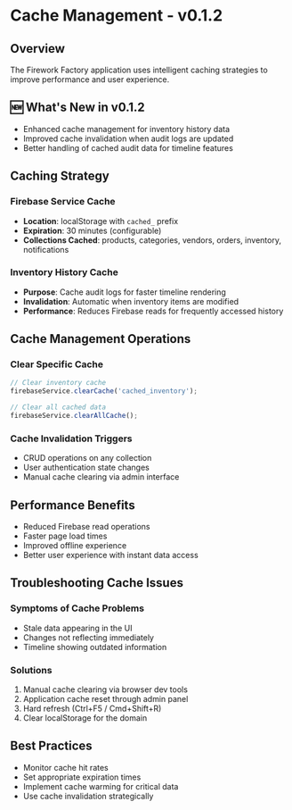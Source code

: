 # Cache Management - v0.1.2

## Overview
The Firework Factory application uses intelligent caching strategies to improve performance and user experience.

## 🆕 What's New in v0.1.2
- Enhanced cache management for inventory history data
- Improved cache invalidation when audit logs are updated
- Better handling of cached audit data for timeline features

## Caching Strategy

### Firebase Service Cache
- **Location**: localStorage with `cached_` prefix
- **Expiration**: 30 minutes (configurable)
- **Collections Cached**: products, categories, vendors, orders, inventory, notifications

### Inventory History Cache
- **Purpose**: Cache audit logs for faster timeline rendering
- **Invalidation**: Automatic when inventory items are modified
- **Performance**: Reduces Firebase reads for frequently accessed history

## Cache Management Operations

### Clear Specific Cache
```javascript
// Clear inventory cache
firebaseService.clearCache('cached_inventory');

// Clear all cached data
firebaseService.clearAllCache();
```

### Cache Invalidation Triggers
- CRUD operations on any collection
- User authentication state changes
- Manual cache clearing via admin interface

## Performance Benefits
- Reduced Firebase read operations
- Faster page load times
- Improved offline experience
- Better user experience with instant data access

## Troubleshooting Cache Issues

### Symptoms of Cache Problems
- Stale data appearing in the UI
- Changes not reflecting immediately
- Timeline showing outdated information

### Solutions
1. Manual cache clearing via browser dev tools
2. Application cache reset through admin panel
3. Hard refresh (Ctrl+F5 / Cmd+Shift+R)
4. Clear localStorage for the domain

## Best Practices
- Monitor cache hit rates
- Set appropriate expiration times
- Implement cache warming for critical data
- Use cache invalidation strategically
